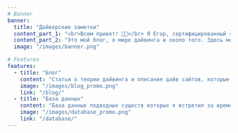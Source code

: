 ```yaml
---
# Banner
banner:
  title: "Дайверские заметки"
  content_part_1: "<br>Всем привет! 👋🏼</br> Я Егор, сертифицированный <b>PADI Divemaster</b> с 205 погружением в открытой воде 🤿 ."
  content_part_2: "Это мой блог, о мире дайвинга и около того. Здесь можно найти статьи о теории дайвинга и описания дайв сайтов, которые я посетил. А так же базу данных подводных существ которых я встретил за время погружений."
  image: "/images/banner.png"

# Features
features:
  - title: "Блог"
    content: "Статьи о теории дайвинга и описания дайв сайтов, которые я посетил."
    image: "/images/blog_promo.png"
    link: "/blog/"
  - title: "База данных"
    content: "База данных подводных существ которых я встретил за время погружений."
    image: "/images/database_promo.png"
    link: "/database/"
---
```

